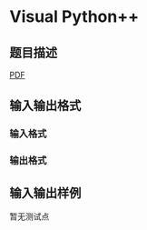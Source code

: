 # Visual Python++

## 题目描述

[problemUrl]: https://uva.onlinejudge.org/index.php?option=com_onlinejudge&Itemid=8&category=859&page=show_problem&problem=5117

[PDF](https://uva.onlinejudge.org/external/17/p1760.pdf)

## 输入输出格式

### 输入格式

### 输出格式

## 输入输出样例

暂无测试点


